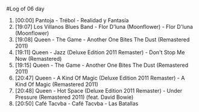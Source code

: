 #Log of 06 day

1. [00:00] Pantoja - Trébol - Realidad y Fantasía
1. [19:07] Los Villanos Blues Band - Flor D'luna (Moonflower) - Flor D'luna (Moonflower)
1. [19:08] Queen - The Game - Another One Bites The Dust (Remastered 2011)
1. [19:11] Queen - Jazz (Deluxe Edition 2011 Remaster) - Don't Stop Me Now (Remastered)
1. [19:15] Queen - The Game - Another One Bites The Dust (Remastered 2011)
1. [20:47] Queen - A Kind Of Magic (Deluxe Edition 2011 Remaster) - A Kind Of Magic (Remastered 2011)
1. [20:48] Queen - Hot Space (Deluxe Edition 2011 Remaster) - Under Pressure (Remastered 2011) (feat. David Bowie)
1. [20:50] Café Tacvba - Café Tacvba - Las Batallas
